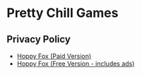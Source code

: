 # Pretty Chill Games
## Privacy Policy
- [Hoppy Fox (Paid Version)](Policies/HoppyFoxPaid.html)
- [Hoppy Fox (Free Version - includes ads)](Policies/HoppyFoxFree.html)
